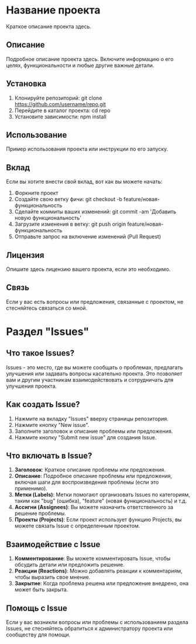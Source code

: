 # Название проекта

Краткое описание проекта здесь.

## Описание

Подробное описание проекта здесь. Включите информацию о его целях, функциональности и любые другие важные детали.

## Установка

1. Клонируйте репозиторий: git clone https://github.com/username/repo.git
2. Перейдите в каталог проекта: cd repo
3. Установите зависимости: npm install

## Использование

Пример использования проекта или инструкции по его запуску.

## Вклад

Если вы хотите внести свой вклад, вот как вы можете начать:

1. Форкните проект
2. Создайте свою ветку фичи: git checkout -b feature/новая-функциональность
3. Сделайте коммиты ваших изменений: git commit -am 'Добавить новую функциональность'
4. Загрузите изменения в ветку: git push origin feature/новая-функциональность
5. Отправьте запрос на включение изменений (Pull Request)

## Лицензия

Опишите здесь лицензию вашего проекта, если это необходимо.

## Связь

Если у вас есть вопросы или предложения, связанные с проектом, не стесняйтесь связаться со мной.
# Раздел "Issues"

## Что такое Issues?

Issues - это место, где вы можете сообщать о проблемах, предлагать улучшения или задавать вопросы касательно проекта. Это позволяет вам и другим участникам взаимодействовать и сотрудничать для улучшения проекта.

## Как создать Issue?

1. Нажмите на вкладку "Issues" вверху страницы репозитория.
2. Нажмите кнопку "New issue".
3. Заполните заголовок и описание проблемы или предложения.
4. Нажмите кнопку "Submit new issue" для создания Issue.

## Что включать в Issue?

1. **Заголовок**: Краткое описание проблемы или предложения.
2. **Описание**: Подробное описание проблемы или предложения, включая шаги для воспроизведения проблемы (если это применимо).
3. **Метки (Labels)**: Метки помогают организовать Issues по категориям, таким как "bug" (ошибка), "feature" (новая функциональность) и т.д.
4. **Ассигни (Assignees)**: Вы можете назначить ответственного за решение проблемы.
5. **Проекты (Projects)**: Если проект использует функцию Projects, вы можете связать Issue с определенным проектом.

## Взаимодействие с Issue

1. **Комментирование**: Вы можете комментировать Issue, чтобы обсудить детали или предложить решение.
2. **Реакции (Reactions)**: Можно добавлять реакции к комментариям, чтобы выразить свое мнение.
3. **Закрытие**: Когда проблема решена или предложение внедрено, она может быть закрыта.

## Помощь с Issue

Если у вас возникли вопросы или проблемы с использованием раздела Issues, не стесняйтесь обратиться к администратору проекта или сообществу для помощи.

